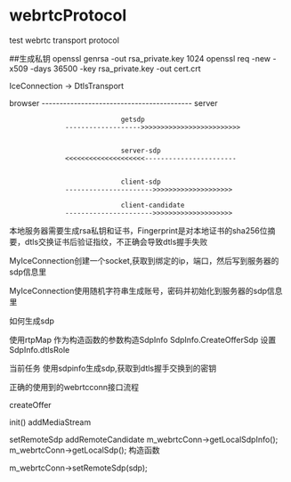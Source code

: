 # webrtcProtocol
test webrtc transport protocol

##生成私钥 
openssl genrsa -out rsa_private.key 1024
openssl req -new -x509 -days 36500 -key rsa_private.key -out cert.crt


IceConnection -> DtlsTransport

browser           ------------------------------------------            server

                                getsdp
                  ------------------->>>>>>>>>>>>>>>>>>>>>>>>>


                                server-sdp
                  <<<<<<<<<<<<<<<<<<<<-----------------------


                                client-sdp
                  ---------------------->>>>>>>>>>>>>>>>>>>>   

                                client-candidate
                  ---------------------->>>>>>>>>>>>>>>>>>>>   


本地服务器需要生成rsa私钥和证书，Fingerprint是对本地证书的sha256位摘要，dtls交换证书后验证指纹，不正确会导致dtls握手失败

MyIceConnection创建一个socket,获取到绑定的ip，端口，然后写到服务器的sdp信息里

MyIceConnection使用随机字符串生成账号，密码并初始化到服务器的sdp信息里


如何生成sdp

使用rtpMap 作为构造函数的参数构造SdpInfo
SdpInfo.CreateOfferSdp
设置SdpInfo.dtlsRole


当前任务
使用sdpinfo生成sdp,获取到dtls握手交换到的密钥


正确的使用到的webrtcconn接口流程

createOffer

init()
addMediaStream


setRemoteSdp
addRemoteCandidate
m_webrtcConn->getLocalSdpInfo();
m_webrtcConn->getLocalSdp();
构造函数

m_webrtcConn->setRemoteSdp(sdp);
